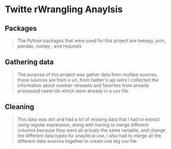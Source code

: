 # Twitte rWrangling Anaylsis
## Packages
> The Python packages that were used for this project are tweepy, json, pandas, numpy , and requests

## Gathering data
> The purpose of this project was gather data from mulitpe sources, those sources are from a url, from twitter's api were I collected the information about number retweets and favorites from already processed tweet ids which were already in a csv file.

## Cleaning 
> This data was dirt and had a lot of missing data that I had to extract using regular expression, along with having to merge different columns because they were all actualy the same variable, and change the different data types for anaylitcal use, I also had to merge all the different data sources together to create one big csv file
